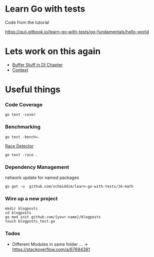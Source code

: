 # Learn Go with tests

Code from the tutorial

https://quii.gitbook.io/learn-go-with-tests/go-fundamentals/hello-world


# Lets work on this again
- [Buffer Stuff in DI Chapter](https://quii.gitbook.io/learn-go-with-tests/go-fundamentals/dependency-injection#write-the-minimal-amount-of-code-for-the-test-to-run-and-check-the-failing-test-output)
- [Context](https://quii.gitbook.io/learn-go-with-tests/go-fundamentals/context) 
# Useful things

### Code Coverage

```
go test -cover
```

### Benchmarking
```
go test -bench=. 
```
[Race Detector](https://go.dev/blog/race-detector)
```
go test -race . 
```


### Dependency Management
network update for named packages
```
go get -u  github.com/schmiddim/learn-go-with-tests/16-math 
```


### Wire up a new project
```
mkdir blogposts
cd blogposts
go mod init github.com/{your-name}/blogposts
touch blogposts_test.go
```


### Todos
- Different Modules in same folder ... -> https://stackoverflow.com/a/67694381
